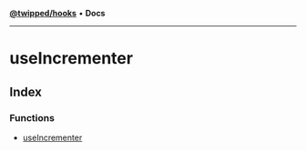 [**@twipped/hooks**](../README.md) • **Docs**

***

# useIncrementer

## Index

### Functions

- [useIncrementer](functions/useIncrementer.md)
